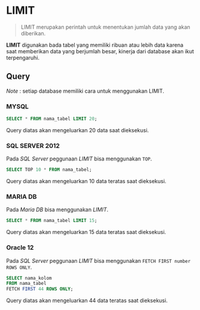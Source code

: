 # LIMIT

> LIMIT merupakan perintah untuk menentukan jumlah data yang akan diberikan.

**LIMIT** digunakan bada tabel yang memiliki ribuan atau lebih data karena saat memberikan data yang berjumlah besar, kinerja dari database akan ikut terpengaruhi.

## Query

*Note* : setiap database memiliki cara untuk menggunakan LIMIT.

### MYSQL

```sql
SELECT * FROM nama_tabel LIMIT 20;
```
Query diatas akan mengeluarkan 20 data saat dieksekusi.

### SQL SERVER 2012

Pada *SQL Server* peggunaan *LIMIT* bisa menggunakan `TOP`.

```sql
SELECT TOP 10 * FROM nama_tabel;
```

Query diatas akan mengeluarkan 10 data teratas saat dieksekusi.

### MARIA DB

Pada *Maria DB* bisa menggunakan *LIMIT*.

```sql
SELECT * FROM nama_tabel LIMIT 15;
```

Query diatas akan mengeluarkan 15 data teratas saat dieksekusi.

### Oracle 12

Pada *SQL Server* peggunaan *LIMIT* bisa menggunakan `FETCH FIRST number ROWS ONLY`.

```sql
SELECT nama_kolom
FROM nama_tabel
FETCH FIRST 44 ROWS ONLY;
```

Query diatas akan mengeluarkan 44 data teratas saat dieksekusi.
